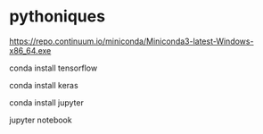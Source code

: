 # pythoniques

https://repo.continuum.io/miniconda/Miniconda3-latest-Windows-x86_64.exe

conda install tensorflow

conda install keras

conda install jupyter

jupyter notebook

